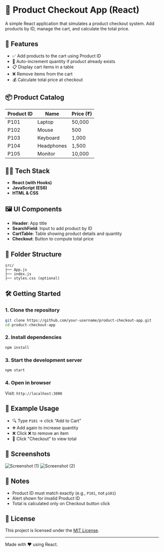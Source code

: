 # 🛒 Product Checkout App (React)

A simple React application that simulates a product checkout system. Add products by ID, manage the cart, and calculate the total price.

## 🚀 Features

- ✅ Add products to the cart using Product ID
- 🔁 Auto-increment quantity if product already exists
- 📋 Display cart items in a table
- ❌ Remove items from the cart
- 💰 Calculate total price at checkout

## 📦 Product Catalog

| Product ID | Name        | Price (₹) |
|------------|-------------|-----------|
| P101       | Laptop      | 50,000    |
| P102       | Mouse       | 500       |
| P103       | Keyboard    | 1,000     |
| P104       | Headphones  | 1,500     |
| P105       | Monitor     | 10,000    |

## 🧑‍💻 Tech Stack

- **React (with Hooks)**
- **JavaScript (ES6)**
- **HTML & CSS**

## 🖼️ UI Components

- **Header**: App title
- **SearchField**: Input to add product by ID
- **CartTable**: Table showing product details and quantity
- **Checkout**: Button to compute total price

## 📁 Folder Structure

```
src/
├── App.js
├── index.js
├── styles.css (optional)
```

## 🛠️ Getting Started

### 1. Clone the repository
```bash
git clone https://github.com/your-username/product-checkout-app.git
cd product-checkout-app
```

### 2. Install dependencies
```bash
npm install
```

### 3. Start the development server
```bash
npm start
```

### 4. Open in browser
Visit: `http://localhost:3000`

## 🧪 Example Usage

- 🔍 Type `P101` → click “Add to Cart”
- ➕ Add again to increase quantity
- ❌ Click ❌ to remove an item
- 🧾 Click "Checkout" to view total

## 📸 Screenshots

![Screenshot (1)](https://github.com/user-attachments/assets/ec54626b-29fe-4852-86c7-79c4ea57881e)
![Screenshot (2)](https://github.com/user-attachments/assets/023ce4da-3c37-40d7-822c-9125547e0d37)


## 📝 Notes

- Product ID must match exactly (e.g., `P101`, not `p101`)
- Alert shown for invalid Product ID
- Total is calculated only on Checkout button click

## 📄 License

This project is licensed under the [MIT License](LICENSE).

---

Made with ❤️ using React.
